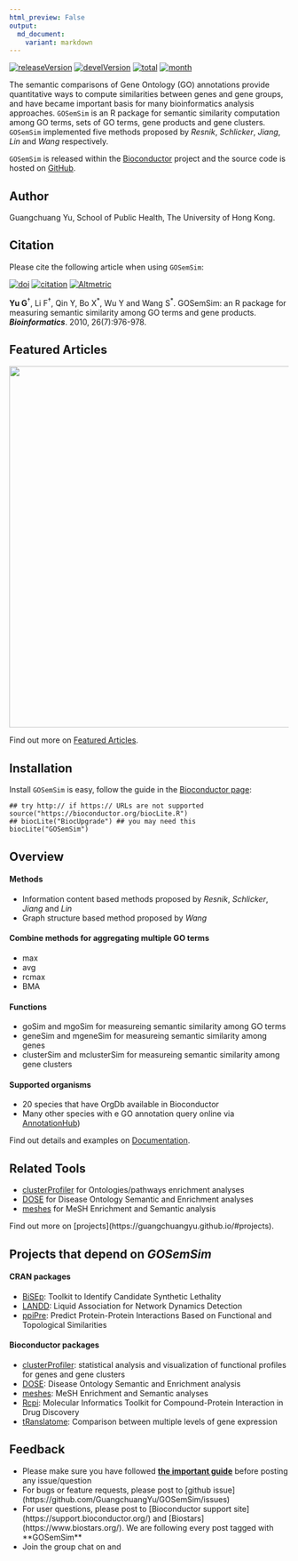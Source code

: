 ```yaml
---
html_preview: False
output:
  md_document:
    variant: markdown
---
```


<!-- AddToAny BEGIN -->
<div class="a2a_kit a2a_kit_size_32 a2a_default_style">

<a class="a2a_dd" href="//www.addtoany.com/share"></a>
<a class="a2a_button_facebook"></a> <a class="a2a_button_twitter"></a>
<a class="a2a_button_google_plus"></a>
<a class="a2a_button_pinterest"></a> <a class="a2a_button_reddit"></a>
<a class="a2a_button_sina_weibo"></a> <a class="a2a_button_wechat"></a>
<a class="a2a_button_douban"></a>

</div>

<script async src="//static.addtoany.com/menu/page.js"></script>
<!-- AddToAny END -->
<link rel="stylesheet" href="https://guangchuangyu.github.io/css/font-awesome.min.css">

[![releaseVersion](https://img.shields.io/badge/release%20version-2.0.4-blue.svg?style=flat)](https://bioconductor.org/packages/GOSemSim)
[![develVersion](https://img.shields.io/badge/devel%20version-2.1.3-blue.svg?style=flat)](https://github.com/guangchuangyu/GOSemSim)
[![total](https://img.shields.io/badge/downloads-43487/total-blue.svg?style=flat)](https://bioconductor.org/packages/stats/bioc/GOSemSim)
[![month](https://img.shields.io/badge/downloads-1663/month-blue.svg?style=flat)](https://bioconductor.org/packages/stats/bioc/GOSemSim)

The semantic comparisons of Gene Ontology (GO) annotations provide
quantitative ways to compute similarities between genes and gene groups,
and have became important basis for many bioinformatics analysis
approaches. `GOSemSim` is an R package for semantic similarity
computation among GO terms, sets of GO terms, gene products and gene
clusters. `GOSemSim` implemented five methods proposed by *Resnik*,
*Schlicker*, *Jiang*, *Lin* and *Wang* respectively.

`GOSemSim` is released within the
[Bioconductor](https://bioconductor.org/packages/GOSemSim) project and
the source code is hosted on
<a href="https://github.com/GuangchuangYu/GOSemSim"><i class="fa fa-github fa-lg"></i>
GitHub</a>.

<i class="fa fa-user"></i> Author
---------------------------------

Guangchuang Yu, School of Public Health, The University of Hong Kong.

<i class="fa fa-book"></i> Citation
-----------------------------------

Please cite the following article when using `GOSemSim`:

[![doi](https://img.shields.io/badge/doi-10.1093/bioinformatics/btq064-blue.svg?style=flat)](http://dx.doi.org/10.1093/bioinformatics/btq064)
[![citation](https://img.shields.io/badge/cited%20by-260-blue.svg?style=flat)](https://scholar.google.com.hk/scholar?oi=bibs&hl=en&cites=9484177541993722322)
[![Altmetric](https://img.shields.io/badge/Altmetric-18-blue.svg?style=flat)](https://www.altmetric.com/details/100979)

**Yu G**<sup>†</sup>, Li F<sup>†</sup>, Qin Y, Bo X<sup>\*</sup>, Wu Y
and Wang S<sup>\*</sup>. GOSemSim: an R package for measuring semantic
similarity among GO terms and gene products. ***Bioinformatics***. 2010,
26(7):976-978.

<i class="fa fa-pencil"></i> Featured Articles
----------------------------------------------

<img src="https://guangchuangyu.github.io/featured_img/GOSemSim/2014PNAS.png" width="650">

<i class="fa fa-hand-o-right"></i> Find out more on
<i class="fa fa-pencil"></i> [Featured
Articles](https://guangchuangyu.github.io/GOSemSim/featuredArticles/).

<i class="fa fa-download"></i> Installation
-------------------------------------------

Install `GOSemSim` is easy, follow the guide in the [Bioconductor
page](https://bioconductor.org/packages/GOSemSim/):

``` {.r}
## try http:// if https:// URLs are not supported
source("https://bioconductor.org/biocLite.R")
## biocLite("BiocUpgrade") ## you may need this
biocLite("GOSemSim")
```

<i class="fa fa-cogs"></i> Overview
-----------------------------------

#### <i class="fa fa-angle-double-right"></i> Methods

-   Information content based methods proposed by *Resnik*, *Schlicker*,
    *Jiang* and *Lin*
-   Graph structure based method proposed by *Wang*

#### <i class="fa fa-angle-double-right"></i> Combine methods for aggregating multiple GO terms

-   max
-   avg
-   rcmax
-   BMA

#### <i class="fa fa-angle-double-right"></i> Functions

-   goSim and mgoSim for measureing semantic similarity among GO terms
-   geneSim and mgeneSim for measureing semantic similarity among genes
-   clusterSim and mclusterSim for measureing semantic similarity among
    gene clusters

#### <i class="fa fa-angle-double-right"></i> Supported organisms

-   20 species that have OrgDb available in Bioconductor
-   Many other species with e GO annotation query online via
    [AnnotationHub](https://bioconductor.org/packages/AnnotationHub/))

<i class="fa fa-hand-o-right"></i> Find out details and examples on
<i class="fa fa-book"></i>
[Documentation](https://guangchuangyu.github.io/GOSemSim/documentation/).

<i class="fa fa-wrench"></i> Related Tools
------------------------------------------

<ul class="fa-ul">
    <li><i class="fa-li fa fa-angle-double-right"></i><a href="https://guangchuangyu.github.io/clusterProfiler">clusterProfiler</a> for Ontologies/pathways enrichment analyses</li>
    <li><i class="fa-li fa fa-angle-double-right"></i><a href="https://guangchuangyu.github.io/DOSE">DOSE</a> for Disease Ontology Semantic and Enrichment analyses</li>
    <li><i class="fa-li fa fa-angle-double-right"></i><a href="https://guangchuangyu.github.io/meshes">meshes</a> for MeSH Enrichment and Semantic analysis</li>

</ul>
<i class="fa fa-hand-o-right"></i> Find out more on
[projects](https://guangchuangyu.github.io/#projects).

<i class="fa fa-code-fork"></i> Projects that depend on *GOSemSim*
------------------------------------------------------------------

#### <i class="fa fa-angle-double-right"></i> CRAN packages

-   [BiSEp](https://cran.r-project.org/package=BiSEp): Toolkit to
    Identify Candidate Synthetic Lethality
-   [LANDD](https://cran.r-project.org/package=LANDD): Liquid
    Association for Network Dynamics Detection
-   [ppiPre](https://cran.r-project.org/package=ppiPre): Predict
    Protein-Protein Interactions Based on Functional and Topological
    Similarities

#### <i class="fa fa-angle-double-right"></i> Bioconductor packages

-   [clusterProfiler](https://www.bioconductor.org/packages/clusterProfiler):
    statistical analysis and visualization of functional profiles for
    genes and gene clusters
-   [DOSE](https://www.bioconductor.org/packages/DOSE): Disease Ontology
    Semantic and Enrichment analysis
-   [meshes](https://www.bioconductor.org/packages/meshes): MeSH
    Enrichment and Semantic analyses
-   [Rcpi](https://www.bioconductor.org/packages/Rcpi): Molecular
    Informatics Toolkit for Compound-Protein Interaction in Drug
    Discovery
-   [tRanslatome](https://www.bioconductor.org/packages/tRanslatome):
    Comparison between multiple levels of gene expression

<i class="fa fa-comment"></i> Feedback
--------------------------------------

<ul class="fa-ul">
    <li><i class="fa-li fa fa-hand-o-right"></i> Please make sure you have followed <a href="https://guangchuangyu.github.io/2016/07/how-to-bug-author/"><strong>the important guide</strong></a> before posting any issue/question</li>
    <li><i class="fa-li fa fa-bug"></i> For bugs or feature requests, please post to <i class="fa fa-github-alt"></i> [github issue](https://github.com/GuangchuangYu/GOSemSim/issues)</li>
    <li><i class="fa-li fa fa-question"></i>  For user questions, please post to [Bioconductor support site](https://support.bioconductor.org/) and [Biostars](https://www.biostars.org/). We are following every post tagged with **GOSemSim**</li>
    <li><i class="fa-li fa fa-commenting"></i> Join the group chat on <a href="https://twitter.com/hashtag/GOSemSim"><i class="fa fa-twitter fa-lg"></i></a> and <a href="http://huati.weibo.com/k/GOSemSim"><i class="fa fa-weibo fa-lg"></i></a></li>

</ul>
